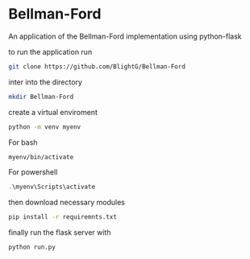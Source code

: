 # Bellman-Ford

An application of the Bellman-Ford implementation using python-flask

to run the application run

```sh
git clone https://github.com/BlightG/Bellman-Ford
```

inter into the directory

```sh
mkdir Bellman-Ford
```

create a virtual enviroment

```sh
python -m venv myenv
```

For bash

```sh
myenv/bin/activate
```

For powershell

```ps1
.\myenv\Scripts\activate
```

then download necessary modules

```sh
pip install -r requiremnts.txt
```

finally run the flask server with

```sh
python run.py
```
